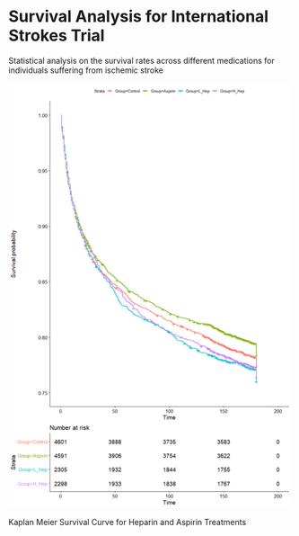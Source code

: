 # Survival Analysis for International Strokes Trial 

Statistical analysis on the survival rates across different medications for individuals suffering from ischemic stroke


![Kaplan-Meier Curve](/Images/Kaplan_Meier.png)

Kaplan Meier Survival Curve for Heparin and Aspirin Treatments
